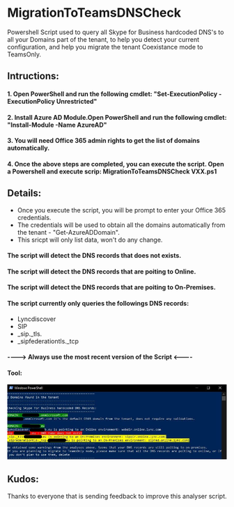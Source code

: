 # MigrationToTeamsDNSCheck
Powershell Script used to query all Skype for Business hardcoded DNS's to all your Domains part of the tenant, to help you detect your current configuration, and help you migrate the tenant Coexistance mode to TeamsOnly.
##  Intructions: 
####  1. Open PowerShell and run the following cmdlet: "Set-ExecutionPolicy -ExecutionPolicy Unrestricted"
####  2. Install Azure AD Module.Open PowerShell and run the following cmdlet: "Install-Module -Name AzureAD"
####  3. You will need Office 365 admin rights to get the list of domains automatically.
####  4. Once the above steps are completed, you can execute the script. Open a Powershell and execute scrip: MigrationToTeamsDNSCheck VXX.ps1
####
##  Details: 
- Once you execute the script, you will be prompt to enter your Office 365 credentials.
- The credentials will be used to obtain all the domains automatically from the tenant - "Get-AzureADDomain".
- This sricpt will only list data, won't do any change.
#### The script will detect the DNS records that does not exists.
#### The script will detect the DNS records that are poiting to Online.
#### The script will detect the DNS records that are poiting to On-Premises.
#### The script currently only queries the followings DNS records:
- Lyncdiscover
- SIP
- _sip._tls.
-  _sipfederationtls._tcp
####
#### ----> Always use the most recent version of the Script <----
#### Tool:
![Tool](https://github.com/tiagoroxo/MigrationToTeamsDNSCheck/blob/main/tool.JPG?raw=true)
##  Kudos:
Thanks to everyone that is sending feedback to improve this analyser script.

